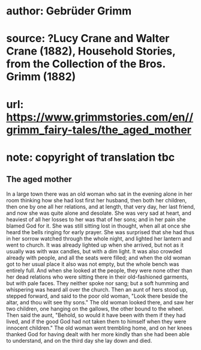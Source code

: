 # author: Gebrüder Grimm
# source: ?Lucy Crane and Walter Crane (1882), Household Stories, from the Collection of the Bros. Grimm (1882)
# url: https://www.grimmstories.com/en//grimm_fairy-tales/the_aged_mother
# note: copyright of translation tbc

## The aged mother 

In a large town there was an old woman who sat in the evening alone in
her room thinking how she had lost first her husband, then both her
children, then one by one all her relations, and at length, that very
day, her last friend, and now she was quite alone and desolate. She was
very sad at heart, and heaviest of all her losses to her was that of her
sons; and in her pain she blamed God for it. She was still sitting lost
in thought, when all at once she heard the bells ringing for early
prayer. She was surprised that she had thus in her sorrow watched
through the whole night, and lighted her lantern and went to church. It
was already lighted up when she arrived, but not as it usually was with
wax candles, but with a dim light. It was also crowded already with
people, and all the seats were filled; and when the old woman got to her
usual place it also was not empty, but the whole bench was entirely
full. And when she looked at the people, they were none other than her
dead relations who were sitting there in their old-fashioned garments,
but with pale faces. They neither spoke nor sang; but a soft humming and
whispering was heard all over the church. Then an aunt of hers stood up,
stepped forward, and said to the poor old woman, "Look there beside the
altar, and thou wilt see thy sons." The old woman looked there, and saw
her two children, one hanging on the gallows, the other bound to the
wheel. Then said the aunt, "Behold, so would it have been with them if
they had lived, and if the good God had not taken them to himself when
they were innocent children." The old woman went trembling home, and on
her knees thanked God for having dealt with her more kindly than she had
been able to understand, and on the third day she lay down and died.
